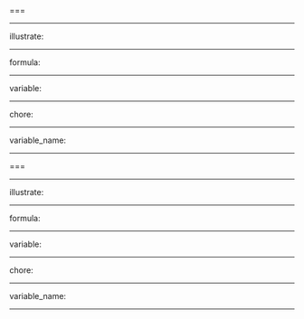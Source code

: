 ===

---
illustrate:

---

formula:

---
variable:

---
chore:

---
variable_name:

---

===

---
illustrate:

---

formula:

---
variable:

---
chore:

---
variable_name:

---

